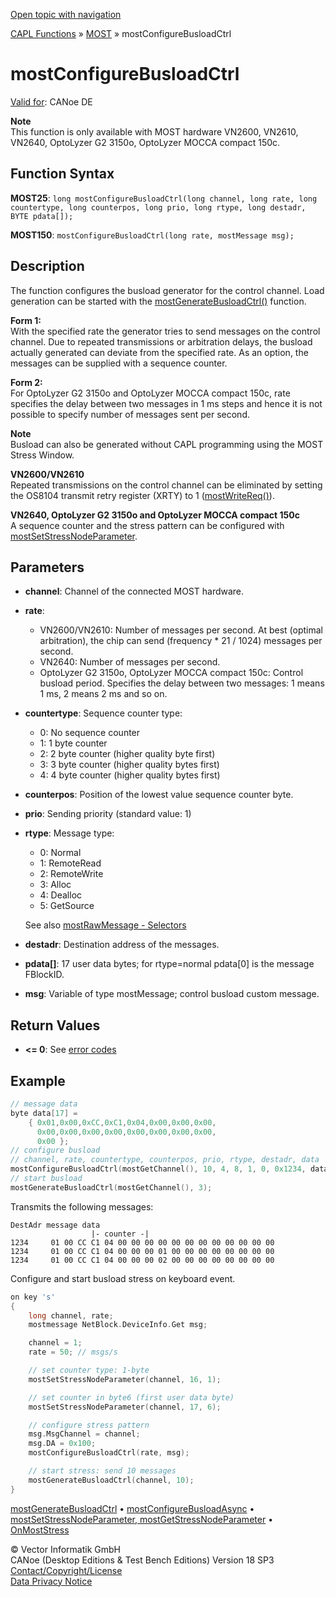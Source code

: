 [Open topic with navigation](../../../../../CANoeDEFamily.htm#Topics/CAPLFunctions/MOST/Functions/CAPLfunctionMOSTConfigureBusloadCtrl.md)

[CAPL Functions](../../CAPLfunctions.md) » [MOST](../CAPLfunctionsMOSTOverview.md) » mostConfigureBusloadCtrl

# mostConfigureBusloadCtrl

[Valid for](../../../Shared/FeatureAvailability.md): CANoe DE

**Note**  
This function is only available with MOST hardware VN2600, VN2610, VN2640, OptoLyzer G2 3150o, OptoLyzer MOCCA compact 150c.

## Function Syntax

**MOST25**: `long mostConfigureBusloadCtrl(long channel, long rate, long countertype, long counterpos, long prio, long rtype, long destadr, BYTE pdata[]);`

**MOST150**: `mostConfigureBusloadCtrl(long rate, mostMessage msg);`

## Description

The function configures the busload generator for the control channel. Load generation can be started with the [mostGenerateBusloadCtrl()](CAPLfunctionMOSTGenerateBusloadCtrl.md) function.

**Form 1:**  
With the specified rate the generator tries to send messages on the control channel. Due to repeated transmissions or arbitration delays, the busload actually generated can deviate from the specified rate. As an option, the messages can be supplied with a sequence counter.

**Form 2:**  
For OptoLyzer G2 3150o and OptoLyzer MOCCA compact 150c, rate specifies the delay between two messages in 1 ms steps and hence it is not possible to specify number of messages sent per second.

**Note**  
Busload can also be generated without CAPL programming using the MOST Stress Window.

**VN2600/VN2610**  
Repeated transmissions on the control channel can be eliminated by setting the OS8104 transmit retry register (XRTY) to 1 ([mostWriteReq()](CAPLfunctionMOSTWriteReg.md)).

**VN2640, OptoLyzer G2 3150o and OptoLyzer MOCCA compact 150c**  
A sequence counter and the stress pattern can be configured with [mostSetStressNodeParameter](CAPLfunctionMOSTSetGetStressNodeParameter.md).

## Parameters

- **channel**: Channel of the connected MOST hardware.
- **rate**:
  - VN2600/VN2610: Number of messages per second. At best (optimal arbitration), the chip can send (frequency * 21 / 1024) messages per second.
  - VN2640: Number of messages per second.
  - OptoLyzer G2 3150o, OptoLyzer MOCCA compact 150c: Control busload period. Specifies the delay between two messages: 1 means 1 ms, 2 means 2 ms and so on.
- **countertype**: Sequence counter type:
  - 0: No sequence counter
  - 1: 1 byte counter
  - 2: 2 byte counter (higher quality byte first)
  - 3: 3 byte counter (higher quality bytes first)
  - 4: 4 byte counter (higher quality bytes first)
- **counterpos**: Position of the lowest value sequence counter byte.
- **prio**: Sending priority (standard value: 1)
- **rtype**: Message type:
  - 0: Normal
  - 1: RemoteRead
  - 2: RemoteWrite
  - 3: Alloc
  - 4: Dealloc
  - 5: GetSource

  See also [mostRawMessage - Selectors](../Selectors/CAPLfunctionMOSTSelectors.md)
- **destadr**: Destination address of the messages.
- **pdata[]**: 17 user data bytes; for rtype=normal pdata[0] is the message FBlockID.
- **msg**: Variable of type mostMessage; control busload custom message.

## Return Values

- **<= 0**: See [error codes](../CAPLfunctionsMOSTErrorCodes.md)

## Example

```c
// message data
byte data[17] =
    { 0x01,0x00,0xCC,0xC1,0x04,0x00,0x00,0x00,
      0x00,0x00,0x00,0x00,0x00,0x00,0x00,0x00,
      0x00 };
// configure busload
// channel, rate, countertype, counterpos, prio, rtype, destadr, data
mostConfigureBusloadCtrl(mostGetChannel(), 10, 4, 8, 1, 0, 0x1234, data);
// start busload
mostGenerateBusloadCtrl(mostGetChannel(), 3);
```

Transmits the following messages:

```
DestAdr message data
                  |- counter -|
1234     01 00 CC C1 04 00 00 00 00 00 00 00 00 00 00 00 00
1234     01 00 CC C1 04 00 00 00 01 00 00 00 00 00 00 00 00
1234     01 00 CC C1 04 00 00 00 02 00 00 00 00 00 00 00 00
```

Configure and start busload stress on keyboard event.

```c
on key 's'
{
    long channel, rate;
    mostmessage NetBlock.DeviceInfo.Get msg;

    channel = 1;
    rate = 50; // msgs/s

    // set counter type: 1-byte
    mostSetStressNodeParameter(channel, 16, 1);

    // set counter in byte6 (first user data byte)
    mostSetStressNodeParameter(channel, 17, 6);

    // configure stress pattern
    msg.MsgChannel = channel;
    msg.DA = 0x100;
    mostConfigureBusloadCtrl(rate, msg);

    // start stress: send 10 messages
    mostGenerateBusloadCtrl(channel, 10);
}
```

[mostGenerateBusloadCtrl](CAPLfunctionMOSTGenerateBusloadCtrl.md) • [mostConfigureBusloadAsync](CAPLfunctionMOSTConfigureBusloadAsync.md) • [mostSetStressNodeParameter, mostGetStressNodeParameter](CAPLfunctionMOSTSetGetStressNodeParameter.md) • [OnMostStress](../EventProcedures/CAPLfunctionOnMOSTStress.md)

© Vector Informatik GmbH  
CANoe (Desktop Editions & Test Bench Editions) Version 18 SP3  
[Contact/Copyright/License](../../../Shared/ContactCopyrightLicense.md)  
[Data Privacy Notice](https://www.vector.com/int/en/company/get-info/privacy-policy/)